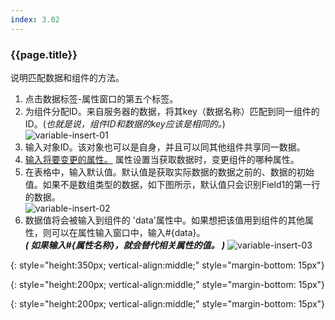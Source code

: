 ```yaml
---
index: 3.02
---
```

### {{page.title}}
说明匹配数据和组件的方法。

1. 点击数据标签-属性窗口的第五个标签。
1. 为组件分配ID。来自服务器的数据，将其key（数据名称）匹配到同一组件的ID。(_也就是说，组件ID和数据的key应该是相同的。_)  
![variable-insert-01][variable-insert-01]  
1. 输入对象ID。该对象也可以是自身，并且可以同其他组件共享同一数据。
1. [输入将要变更的属性。](#数据匹配属性) 属性设置当获取数据时，变更组件的哪种属性。
1. 在表格中，输入默认值。默认值是获取实际数据的数据之前的、数据的初始值。如果不是数组类型的数据，如下图所示，默认值只会识别Field1的第一行的数据。  
![variable-insert-02][variable-insert-02]
1. 数据值将会被输入到组件的 'data'属性中。如果想把该值用到组件的其他属性，则可以在属性输入窗口中，输入#{data}。  
_**( 如果输入#{属性名称}，就会替代相关属性的值。 )**_
![variable-insert-03][variable-insert-03]


[variable-insert-01]: {{site.baseurl}}/assets/tutorials/variable-insert-01.png
{: style="height:350px; vertical-align:middle;" style="margin-bottom: 15px"}

[variable-insert-02]: {{site.baseurl}}/assets/tutorials/variable-insert-02.png
{: style="height:200px; vertical-align:middle;" style="margin-bottom: 15px"}

[variable-insert-03]: {{site.baseurl}}/assets/tutorials/variable-insert-03.png
{: style="height:200px; vertical-align:middle;" style="margin-bottom: 15px"}
